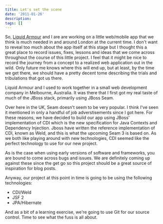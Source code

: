 ```yaml
---
title: Let's set the scene
date: '2011-01-26'
description:
tags: []
---
```


So, [Liquid Armour][1] and I are are working on a little web/mobile app that we think is much needed in and around London at the current time. I don't want to reveal too much about the app itself at this stage but I thought this a great place to record issues, fixes, lessons and ideas that we come across throughout the course of this little project. I feel that it might be nice to record the journey from a concept to a realized web application out in the wild. Only future me knows where this will end up, but at least, by the time we get there, we should have a pretty decent tome describing the trials and tribulations that got us there.

Liquid Armour and I used to work together in a small web development company in Melbourne, Australia. It was there that I first got my real taste of much of the JBoss stack, primarily using JBoss Seam.

Over here in the UK, Seam doesn't seem to be very popular. I think I've seen it mentioned in only a handful of job adverstisements since I got here. For these reasons, we have decided to build our app using JBoss' implementation of CDI which is the new specification for Java Contexts and Dependency Injection. Jboss have written the reference implementation of CDI, known as Weld, and this is what the upcoming Seam 3 is based on. As we both like playing around with new technologies, CDI seemed like the perfect technology to use for our new project.

As is the case when using early versions of software and frameworks, you are bound to come across bugs and issues. We are definitely coming up against these since the get go so this project should be a great source of inspiration for blog posts.

Anyway, our project at this point in time is going to be using the following technologies:

-	CDI/Weld
-	JSF 2
-	JPA/Hibernate

And as a bit of a learning exercise, we're going to use Git for our source control. Time to see what the fuss is all about.

[1]: http://liquidarmour.biz/ "Liquid Armour"
